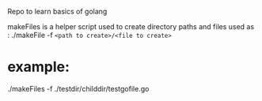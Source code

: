 Repo to learn basics of golang

makeFiles is a helper script used to create directory paths and files used as :
./makeFile -f `<path to create>/<file to create>`

example:
=======
./makeFiles -f ./testdir/childdir/testgofile.go
